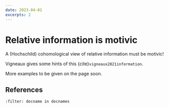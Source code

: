 ```yaml
---
date: 2023-04-01
excerpts: 2
---
```


# Relative information is motivic

A (Hochschild) cohomological view of relative information must be motivic!

Vigneaux gives some hints of this {cite}`vigneaux2021information`. 

More examples to be given on the page soon.

## References

```{bibliography}
:filter: docname in docnames
```
